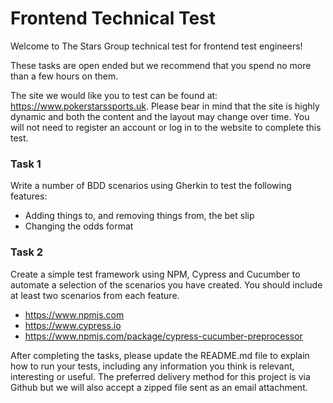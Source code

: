 # Frontend Technical Test

Welcome to The Stars Group technical test for frontend test engineers!

These tasks are open ended but we recommend that you spend no more than a few hours on them.

The site we would like you to test can be found at: https://www.pokerstarssports.uk. Please bear in mind that the site is highly dynamic and both the content and the layout may change over time. You will not need to register an account or log in to the website to complete this test.

### Task 1
Write a number of BDD scenarios using Gherkin to test the following features:
- Adding things to, and removing things from, the bet slip
- Changing the odds format

### Task 2
Create a simple test framework using NPM, Cypress and Cucumber to automate a selection of the scenarios you have created. You should include at least two scenarios from each feature.
- https://www.npmjs.com
- https://www.cypress.io
- https://www.npmjs.com/package/cypress-cucumber-preprocessor


After completing the tasks, please update the README.md file to explain how to run your tests, including any information you think is relevant, interesting or useful. The preferred delivery method for this project is via Github but we will also accept a zipped file sent as an email attachment.